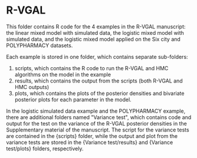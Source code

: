 # R-VGAL

This folder contains R code for the 4 examples in the R-VGAL manuscript: the linear mixed model with simulated data, the logistic mixed model with simulated data, and the logistic mixed model applied on the Six city and POLYPHARMACY datasets.

Each example is stored in one folder, which contains separate sub-folders:
1. scripts, which contains the R code to run the R-VGAL and HMC algorithms on the model in the example
2. results, which contains the output from the scripts (both R-VGAL and HMC outputs)
3. plots, which contains the plots of the posterior densities and bivariate posterior plots for each parameter in the model.

In the logistic simulated data example and the POLYPHARMACY example, there are additional folders named "Variance test", which contains code and output for the test on the variance of the R-VGAL posterior densities in the Supplementary material of the manuscript. The script for the variance tests are contained in the {scripts} folder, while the output and plot from the variance tests are stored in the {Variance test/results} and {Variance test/plots} folders, respectively.
